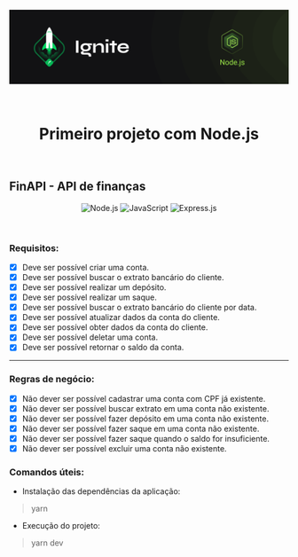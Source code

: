 <p align="center">
  <img src="../.github/capa-ignite-nodejs.png" alt="Ignite Node.js">
</p>

<br>

<h1 align="center">
  Primeiro projeto com Node.js
</h1>

<br>

## FinAPI - API de finanças

<p align="center">
  <img src="https://img.shields.io/badge/Node.js-339933?style=for-the-badge&logo=nodedotjs&logoColor=white" alt="Node.js">
  <img src="https://img.shields.io/badge/JavaScript-323330?style=for-the-badge&logo=javascript&logoColor=F7DF1E" alt="JavaScript">
  <img src="https://img.shields.io/badge/Express.js-000000?style=for-the-badge&logo=express&logoColor=white" alt="Express.js">

</p>

<br>

### Requisitos:
- [x] Deve ser possível criar uma conta.
- [x] Deve ser possível buscar o extrato bancário do cliente.
- [x] Deve ser possível realizar um depósito.
- [x] Deve ser possível realizar um saque.
- [x] Deve ser possível buscar o extrato bancário do cliente por data.
- [x] Deve ser possível atualizar dados da conta do cliente.
- [x] Deve ser possível obter dados da conta do cliente.
- [x] Deve ser possível deletar uma conta.
- [x] Deve ser possível retornar o saldo da conta.

---

### Regras de negócio:
- [x] Não dever ser possível cadastrar uma conta com CPF já existente.
- [x] Não dever ser possível buscar extrato em uma conta não existente.
- [x] Não dever ser possível fazer depósito em uma conta não existente.
- [x] Não dever ser possível fazer saque em uma conta não existente.
- [x] Não dever ser possível fazer saque quando o saldo for insuficiente.
- [x] Não dever ser possível excluir uma conta não existente.

### Comandos úteis:
- Instalação das dependências da aplicação:
> yarn

- Execução do projeto:
> yarn dev
